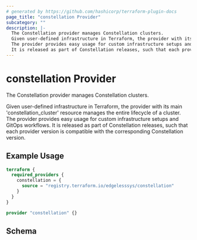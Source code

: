 ```yaml
---
# generated by https://github.com/hashicorp/terraform-plugin-docs
page_title: "constellation Provider"
subcategory: ""
description: |-
  The Constellation provider manages Constellation clusters.
  Given user-defined infrastructure in Terraform, the provider with its main 'constellation_cluster' resource manages the entire lifecycle of a cluster.
  The provider provides easy usage for custom infrastructure setups and GitOps workflows.
  It is released as part of Constellation releases, such that each provider version is compatible with the corresponding Constellation version.
---
```


# constellation Provider

The Constellation provider manages Constellation clusters.

Given user-defined infrastructure in Terraform, the provider with its main 'constellation_cluster' resource manages the entire lifecycle of a cluster.
The provider provides easy usage for custom infrastructure setups and GitOps workflows.
It is released as part of Constellation releases, such that each provider version is compatible with the corresponding Constellation version.

## Example Usage

```terraform
terraform {
  required_providers {
    constellation = {
      source = "registry.terraform.io/edgelesssys/constellation"
    }
  }
}

provider "constellation" {}
```

<!-- schema generated by tfplugindocs -->
## Schema
